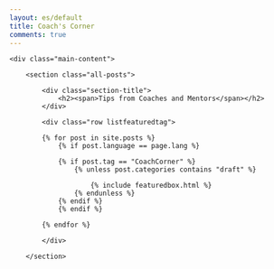 ```yaml
---
layout: es/default
title: Coach's Corner
comments: true
---
```



<!-- We reopen main-content and container -->

<div class="container-fluid">

    <div class="main-content">

        <section class="all-posts">

            <div class="section-title">
                <h2><span>Tips from Coaches and Mentors</span></h2>
            </div>

            <div class="row listfeaturedtag">

            {% for post in site.posts %}
                {% if post.language == page.lang %}

                {% if post.tag == "CoachCorner" %}
                    {% unless post.categories contains "draft" %}

                        {% include featuredbox.html %}
                    {% endunless %}
                {% endif %}
                {% endif %}

            {% endfor %}

            </div>

        </section>
